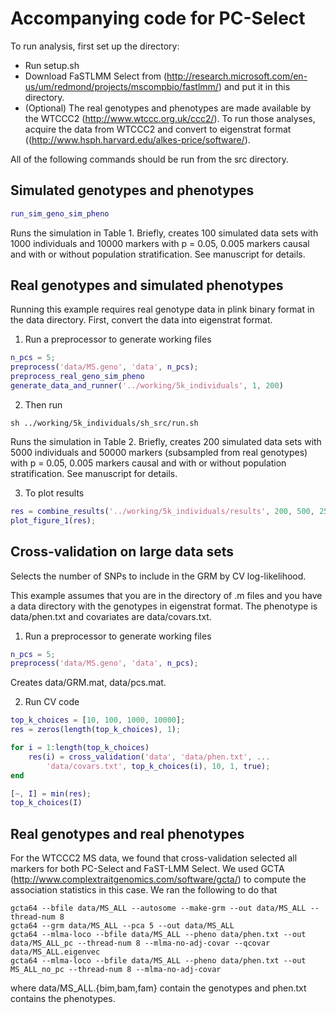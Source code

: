 # Accompanying code for PC-Select

To run analysis, first set up the directory:
* Run setup.sh 
* Download FaSTLMM Select from (http://research.microsoft.com/en-us/um/redmond/projects/mscompbio/fastlmm/) and put it in this directory.
* (Optional) The real genotypes and phenotypes are made available by the WTCCC2 (http://www.wtccc.org.uk/ccc2/).  To run those analyses, acquire the data from WTCCC2 and convert to eigenstrat format ((http://www.hsph.harvard.edu/alkes-price/software/).

All of the following commands should be run from the src directory.

## Simulated genotypes and phenotypes

```matlab
run_sim_geno_sim_pheno
```

Runs the simulation in Table 1.  Briefly, creates 100 simulated data sets with 1000 individuals and 10000 markers with p = 0.05, 0.005 markers causal and with or without population stratification.  See manuscript for details.

## Real genotypes and simulated phenotypes

Running this example requires real genotype data in plink binary format in the data directory.  First, convert the data into eigenstrat format. 

1) Run a preprocessor to generate working files

```matlab
n_pcs = 5;
preprocess('data/MS.geno', 'data', n_pcs);
preprocess_real_geno_sim_pheno
generate_data_and_runner('../working/5k_individuals', 1, 200)
```

2) Then run

```
sh ../working/5k_individuals/sh_src/run.sh
```

Runs the simulation in Table 2.  Briefly, creates 200 simulated data sets with 5000 individuals and 50000 markers (subsampled from real genotypes) with p = 0.05, 0.005 markers causal and with or without population stratification.  See manuscript for details.

3) To plot results

```matlab
res = combine_results('../working/5k_individuals/results', 200, 500, 250);
plot_figure_1(res);
```

## Cross-validation on large data sets

Selects the number of SNPs to include in the GRM by CV log-likelihood.

This example assumes that you are in the directory of .m files and you have a data directory with the genotypes in eigenstrat format.  The phenotype is data/phen.txt and covariates are data/covars.txt.

1) Run a preprocessor to generate working files

```matlab
n_pcs = 5;
preprocess('data/MS.geno', 'data', n_pcs);
```

Creates data/GRM.mat, data/pcs.mat.

2) Run CV code 

```matlab
top_k_choices = [10, 100, 1000, 10000];
res = zeros(length(top_k_choices), 1);

for i = 1:length(top_k_choices)
    res(i) = cross_validation('data', 'data/phen.txt', ...
        'data/covars.txt', top_k_choices(i), 10, 1, true);
end

[~, I] = min(res);
top_k_choices(I)
```
## Real genotypes and real phenotypes

For the WTCCC2 MS data, we found that cross-validation selected all markers for both PC-Select and FaST-LMM Select.  We used GCTA (http://www.complextraitgenomics.com/software/gcta/) to compute the association statistics in this case.  We ran the following to do that

```
gcta64 --bfile data/MS_ALL --autosome --make-grm --out data/MS_ALL --thread-num 8
gcta64 --grm data/MS_ALL --pca 5 --out data/MS_ALL
gcta64 --mlma-loco --bfile data/MS_ALL --pheno data/phen.txt --out data/MS_ALL_pc --thread-num 8 --mlma-no-adj-covar --qcovar data/MS_ALL.eigenvec
gcta64 --mlma-loco --bfile data/MS_ALL --pheno data/phen.txt --out MS_ALL_no_pc --thread-num 8 --mlma-no-adj-covar
```

where data/MS_ALL.{bim,bam,fam} contain the genotypes and phen.txt contains the phenotypes.



